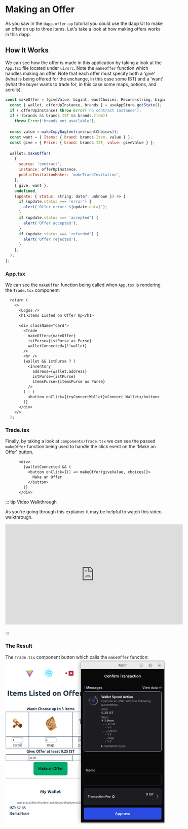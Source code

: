 # Making an Offer
As you saw in the `dapp-offer-up` tutorial you could use the dapp UI to make an offer on up to three items. Let's take a look at how making offers works in this dapp.

## How It Works
We can see how the offer is made in this application by taking a look at the `App.tsx` file located under `ui/src`. Note the `makeOffer` function which handles making an offer.
Note that each offer must specify both a 'give' (what is being offered for the exchange, in this case some IST) and a 'want' (what the buyer wants to trade for, in this case some maps, potions, and scrolls).
```js
const makeOffer = (giveValue: bigint, wantChoices: Record<string, bigint>) => {
  const { wallet, offerUpInstance, brands } = useAppStore.getState();
  if (!offerUpInstance) throw Error('no contract instance');
  if (!(brands && brands.IST && brands.Item))
    throw Error('brands not available');

  const value = makeCopyBag(entries(wantChoices));
  const want = { Items: { brand: brands.Item, value } };
  const give = { Price: { brand: brands.IST, value: giveValue } };

  wallet?.makeOffer(
    {
      source: 'contract',
      instance: offerUpInstance,
      publicInvitationMaker: 'makeTradeInvitation',
    },
    { give, want },
    undefined,
    (update: { status: string; data?: unknown }) => {
      if (update.status === 'error') {
        alert(`Offer error: ${update.data}`);
      }
      if (update.status === 'accepted') {
        alert('Offer accepted');
      }
      if (update.status === 'refunded') {
        alert('Offer rejected');
      }
    },
  );
};
```

### App.tsx
We can see the `makeOffer` function being called when `App.tsx` is rendering the `Trade.tsx` component:
```
  return (
    <>
      <Logos />
      <h1>Items Listed on Offer Up</h1>

      <div className="card">
        <Trade
          makeOffer={makeOffer}
          istPurse={istPurse as Purse}
          walletConnected={!!wallet}
        />
        <hr />
        {wallet && istPurse ? (
          <Inventory
            address={wallet.address}
            istPurse={istPurse}
            itemsPurse={itemsPurse as Purse}
          />
        ) : (
          <button onClick={tryConnectWallet}>Connect Wallet</button>
        )}
      </div>
    </>
  );
```

### Trade.tsx
Finally, by taking a look at `components/Trade.tsx` we can see the passed `makeOffer` function being used to handle the click event on the 'Make an Offer' button.
```
      <div>
        {walletConnected && (
          <button onClick={() => makeOffer(giveValue, choices)}>
            Make an Offer
          </button>
        )}
      </div>
```

::: tip Video Walkthrough

As you're going through this explainer it may be helpful to watch this video walkthrough.

<iframe width="560" height="315" src="https://www.youtube.com/embed/SbxygFIiXWA" title="YouTube video player" frameborder="0" allow="accelerometer; autoplay; clipboard-write; encrypted-media; gyroscope; picture-in-picture" allowfullscreen></iframe>

:::


### The Result
The `Trade.tsx` component button which calls the `makeOffer` function:
![The Trade.tsx component button which calls the makeOffer function](./assets/keplr-legible-offer.png)
